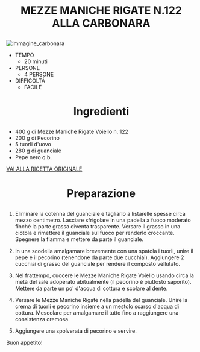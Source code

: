 <h1><p align="center"> MEZZE MANICHE RIGATE N.122 ALLA CARBONARA </p> </h1>

![immagine_carbonara](https://blog.giallozafferano.it/albe/wp-content/uploads/2020/08/15FA1142-B5FA-410C-878B-2B8745B85F64_001-960x949.jpg) 

- TEMPO
    - 20 minuti
- PERSONE
    - 4 PERSONE
- DIFFICOLTÁ
    - FACILE
      
<h1><p align="center"> Ingredienti </p> </h1>

- 400 g di Mezze Maniche Rigate Voiello n. 122
- 200 g di Pecorino
- 5 tuorli d'uovo
- 280 g di guanciale
- Pepe nero q.b.

[VAI ALLA RICETTA ORIGINALE](https://www.voiello.it/ricette/mezze-maniche-rigate-n-122-alla-carbonara/)

<h1><p align="center"> Preparazione </p> </h1>

1. Eliminare la cotenna del guanciale e tagliarlo a listarelle spesse circa mezzo centimetro. Lasciare sfrigolare in una padella a fuoco moderato finché la parte grassa diventa trasparente. Versare il grasso in una ciotola e rimettere il guanciale sul fuoco per renderlo croccante. Spegnere la fiamma e mettere da parte il guanciale.

2. In una scodella amalgamare brevemente con una spatola i tuorli, unire il pepe e il pecorino (tenendone da parte due cucchiai). Aggiungere 2 cucchiai di grasso del guanciale per rendere il composto vellutato.

3. Nel frattempo, cuocere le Mezze Maniche Rigate Voiello usando circa la metà del sale adoperato abitualmente (il pecorino è piuttosto saporito). Mettere da parte un po' d'acqua di cottura e scolare al dente.

4. Versare le Mezze Maniche Rigate nella padella del guanciale. Unire la crema di tuorli e pecorino insieme a un mestolo scarso d'acqua di cottura. Mescolare per amalgamare il tutto fino a raggiungere una consistenza cremosa.

5. Aggiungere una spolverata di pecorino e servire.

Buon appetito!
